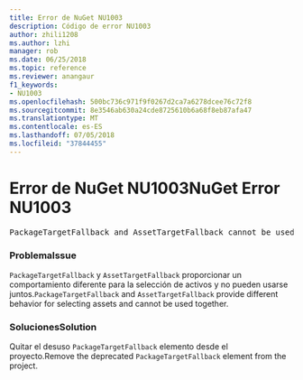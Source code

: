 ```yaml
---
title: Error de NuGet NU1003
description: Código de error NU1003
author: zhili1208
ms.author: lzhi
manager: rob
ms.date: 06/25/2018
ms.topic: reference
ms.reviewer: anangaur
f1_keywords:
- NU1003
ms.openlocfilehash: 500bc736c971f9f0267d2ca7a6278dcee76c72f8
ms.sourcegitcommit: 8e3546ab630a24cde8725610b6a68f8eb87afa47
ms.translationtype: MT
ms.contentlocale: es-ES
ms.lasthandoff: 07/05/2018
ms.locfileid: "37844455"
---
```

# <a name="nuget-error-nu1003"></a><span data-ttu-id="dd201-103">Error de NuGet NU1003</span><span class="sxs-lookup"><span data-stu-id="dd201-103">NuGet Error NU1003</span></span>

<pre>PackageTargetFallback and AssetTargetFallback cannot be used together. Remove PackageTargetFallback(deprecated) references from the project environment.</pre>

### <a name="issue"></a><span data-ttu-id="dd201-104">Problema</span><span class="sxs-lookup"><span data-stu-id="dd201-104">Issue</span></span>
<span data-ttu-id="dd201-105">`PackageTargetFallback` y `AssetTargetFallback` proporcionar un comportamiento diferente para la selección de activos y no pueden usarse juntos.</span><span class="sxs-lookup"><span data-stu-id="dd201-105">`PackageTargetFallback` and `AssetTargetFallback` provide different behavior for selecting assets and cannot be used together.</span></span>

### <a name="solution"></a><span data-ttu-id="dd201-106">Soluciones</span><span class="sxs-lookup"><span data-stu-id="dd201-106">Solution</span></span>
<span data-ttu-id="dd201-107">Quitar el desuso `PackageTargetFallback` elemento desde el proyecto.</span><span class="sxs-lookup"><span data-stu-id="dd201-107">Remove the deprecated `PackageTargetFallback` element from the project.</span></span>